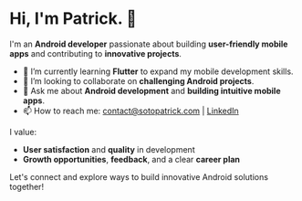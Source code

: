 <!--
**waminiyi/waminiyi** is a ✨ _special_ ✨ repository because its `README.md` (this file) appears on your GitHub profile.

Here are some ideas to get you started:

- 🔭 I’m currently working on ...
- 🌱 I’m currently learning ...
- 👯 I’m looking to collaborate on ...
- 🤔 I’m looking for help with ...
- 💬 Ask me about ...
- 📫 How to reach me: ...
- 😄 Pronouns: ...
- ⚡ Fun fact: ...
-->
# Hi, I'm Patrick. 👋

I'm an **Android developer** passionate about building **user-friendly mobile apps** and contributing to **innovative projects**.

- 🌱 I’m currently learning **Flutter** to expand my mobile development skills.
- 👯 I’m looking to collaborate on **challenging Android projects**.
- 💬 Ask me about **Android development** and **building intuitive mobile apps**.
- 📫 How to reach me: contact@sotopatrick.com | [LinkedIn](https://www.linkedin.com/in/sotopatrick/)

I value:
- **User satisfaction** and **quality** in development
- **Growth opportunities**, **feedback**, and a clear **career plan**

Let's connect and explore ways to build innovative Android solutions together!
